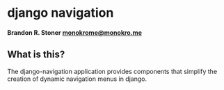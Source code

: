 # django navigation
#### Brandon R. Stoner <monokrome@monokro.me>

## What is this?
The django-navigation application provides components that simplify the creation of
dynamic navigation menus in django.

